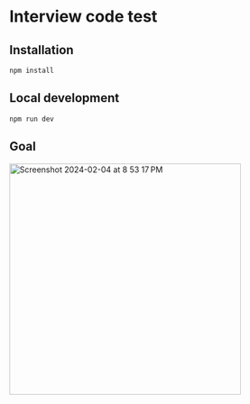 # Interview code test

## Installation
```
npm install
```

## Local development
```
npm run dev
```

## Goal
<img width="410" alt="Screenshot 2024-02-04 at 8 53 17 PM" src="https://github.com/anbacken/chat-interview-test/assets/74957712/f7242d57-7fa9-483c-9024-ef611a496234">
